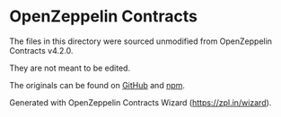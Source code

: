 # OpenZeppelin Contracts

The files in this directory were sourced unmodified from OpenZeppelin Contracts v4.2.0.

They are not meant to be edited.

The originals can be found on [GitHub] and [npm].

[GitHub]: https://github.com/OpenZeppelin/openzeppelin-contracts-upgradeable/tree/v4.2.0
[npm]: https://www.npmjs.com/package/@openzeppelin/contracts-upgradeable/v/4.2.0

Generated with OpenZeppelin Contracts Wizard (https://zpl.in/wizard).
